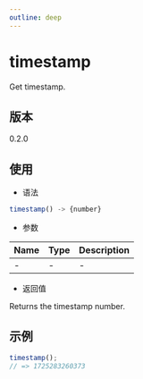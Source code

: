 ```yaml
---
outline: deep
---
```


# timestamp

Get timestamp.

## 版本

0.2.0

## 使用

- 语法

```js
timestamp() -> {number}
```

- 参数

| Name | Type | Description |
|------|------|-------------|
| -    | -    | -           |

- 返回值

Returns the timestamp number.

## 示例

```js
timestamp();
// => 1725283260373
```
